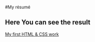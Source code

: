 #My résumé
## Here You can see the result
[My first HTML & CSS work](https://durgalian.github.io/Resume/Rudy's_resume)
